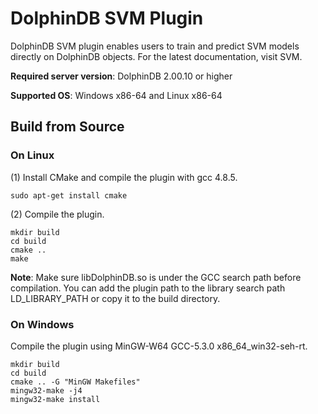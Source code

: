 # DolphinDB SVM Plugin

DolphinDB SVM plugin enables users to train and predict SVM models directly on DolphinDB objects.
For the latest documentation, visit SVM.

**Required server version**: DolphinDB 2.00.10 or higher

**Supported OS**: Windows x86-64 and Linux x86-64

## Build from Source

### On Linux

(1) Install CMake and compile the plugin with gcc 4.8.5.

```
sudo apt-get install cmake
```

(2) Compile the plugin.

```
mkdir build
cd build
cmake ..
make
```

**Note**: Make sure libDolphinDB.so is under the GCC search path before compilation. You can add the plugin path to the library search path LD_LIBRARY_PATH or copy it to the build directory.

### On Windows

Compile the plugin using MinGW-W64 GCC-5.3.0 x86_64_win32-seh-rt.

```
mkdir build
cd build
cmake .. -G "MinGW Makefiles"
mingw32-make -j4
mingw32-make install
```